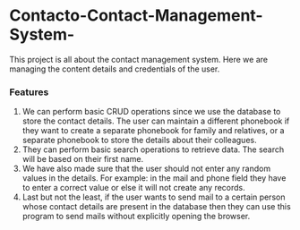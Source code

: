 # Contacto-Contact-Management-System-
This project is all about the contact management system. Here we are managing the content details and credentials of the user.
### Features

1. We can perform basic CRUD operations since we use the database to store the contact details. The user can maintain a different phonebook if they want to create a separate phonebook for family and relatives, or a separate phonebook to store the details about their colleagues.
2. They can perform basic search operations to retrieve data. The search will be based on their first name.
3. We have also made sure that the user should not enter any random values in the details. For example: in the mail and phone field they have to enter a correct value or else it will not create any records. 
4. Last but not the least, if the user wants to send mail to a certain person whose contact details are present in the database then they can use this program to send mails without explicitly opening the browser.
